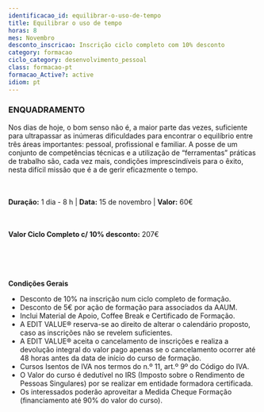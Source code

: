 ```yaml
---
identificacao_id: equilibrar-o-uso-de-tempo
title: Equilibrar o uso de tempo
horas: 8
mes: Novembro
desconto_inscricao: Inscrição ciclo completo com 10% desconto
category: formacao
ciclo_category: desenvolvimento_pessoal
class: formacao-pt
formacao_Active?: active
idiom: pt
---
```



### **ENQUADRAMENTO**

Nos dias de hoje, o bom senso não é, a maior parte das vezes, suficiente para ultrapassar as inúmeras dificuldades para encontrar o equilíbrio entre três áreas importantes: pessoal, profissional e familiar. A posse de um conjunto de competências técnicas e a utilização de “ferramentas” práticas de trabalho são, cada vez mais, condições imprescindíveis para o êxito, nesta difícil missão que é a de gerir eficazmente o tempo.<br><br><br>

 

**Duração:** 1 dia - 8 h | **Data:** 15 de novembro | **Valor:** 60€<br><br><br>

 

**Valor Ciclo Completo c/ 10% desconto:** 207€<br><br><br><br><br>

 

 

**Condições Gerais**

+ Desconto de 10% na inscrição num ciclo completo de formação.
+ Desconto de 5€ por ação de formação para associados da AAUM.
+ Inclui Material de Apoio, Coffee Break e Certificado de Formação.
+ A EDIT VALUE® reserva-se ao direito de alterar o calendário proposto, caso as inscrições não se revelem suficientes.
+ A EDIT VALUE® aceita o cancelamento de inscrições e realiza a devolução integral do valor pago apenas se o cancelamento ocorrer até 48 horas antes da data de início do curso de formação.
+ Cursos Isentos de IVA nos termos do n.º 11, art.º 9º do Código do IVA.
+ O Valor do curso é dedutível no IRS (Imposto sobre o Rendimento de Pessoas Singulares) por se realizar em entidade formadora certificada.
+ Os interessados poderão aproveitar a Medida Cheque Formação (financiamento até 90% do valor do curso).